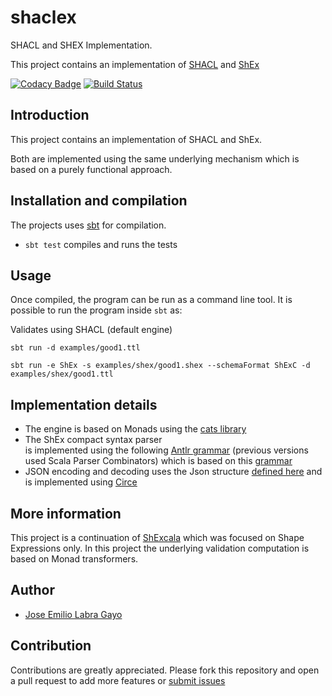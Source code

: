 # shaclex

SHACL and SHEX Implementation.

This project contains an implementation of
[SHACL](http://w3c.github.io/data-shapes/shacl/) and
[ShEx](http://www.shex.io)


[![Codacy Badge](https://api.codacy.com/project/badge/grade/f87bd2ebcfa94dce89e2a981ff13decd)](https://www.codacy.com/app/jelabra/shaclex)
[![Build Status](https://travis-ci.org/labra/shaclex.svg?branch=master)](https://travis-ci.org/labra/shaclex)

## Introduction

This project contains an implementation of SHACL and ShEx.

Both are implemented using the same underlying mechanism which is based
 on a purely functional approach.

## Installation and compilation

The projects uses [sbt](http://www.scala-sbt.org/) for compilation.

* `sbt test` compiles and runs the tests


## Usage

Once compiled, the program can be run as a command line tool.
It is possible to run the program inside `sbt` as:

Validates using SHACL (default engine)
```
sbt run -d examples/good1.ttl
```

```
sbt run -e ShEx -s examples/shex/good1.shex --schemaFormat ShExC -d examples/shex/good1.ttl
```

## Implementation details

* The engine is based on Monads using the [cats library](http://typelevel.org/cats/)
* The ShEx compact syntax parser  
  is implemented using the following [Antlr grammar](https://github.com/shexSpec/grammar/blob/master/ShExDoc.g4) (previous versions used Scala Parser Combinators)
  which is based on this [grammar](https://github.com/shexSpec/shex.js/blob/master/doc/bnf)
* JSON encoding and decoding uses the Json structure [defined here](https://shexspec.github.io/spec/) and is implemented using [Circe](https://github.com/travisbrown/circe)  

## More information

This project is a continuation of [ShExcala](http://labra.github.io/ShExcala/) which was focused on Shape Expressions only. In this project the underlying validation computation is based on Monad transformers.

## Author

* [Jose Emilio Labra Gayo](http://www.di.uniovi.es/~labra)

## Contribution

Contributions are greatly appreciated. Please fork this repository and open a
pull request to add more features or [submit issues](https://github.com/labra/shaclex/issues)
